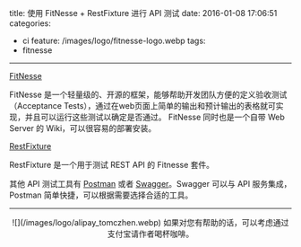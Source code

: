 title: 使用 FitNesse + RestFixture 进行 API 测试
date: 2016-01-08 17:06:51
categories: 
  - ci
feature: /images/logo/fitnesse-logo.webp
tags: 
  - fitnesse
---

[FitNesse](http://fitnesse.org/)

FitNesse 是一个轻量级的、开源的框架，能够帮助开发团队方便的定义验收测试（Acceptance Tests），通过在web页面上简单的输出和预计输出的表格就可实现，并且可以运行这些测试以确定是否通过。
FitNesse 同时也是一个自带 Web Server 的 Wiki，可以很容易的部署安装。

[RestFixture](https://github.com/smartrics/RestFixture)

RestFixture 是一个用于测试 REST API 的 Fitnesse 套件。

其他 API 测试工具有 [Postman](https://www.getpostman.com/) 或者 [Swagger](http://swagger.io/)。Swagger 可以与 API 服务集成，Postman 简单快捷，可以根据需要选择合适的工具。

<!-- more -->

---

<div align="center">
![](/images/logo/alipay_tomczhen.webp)  
如果对您有帮助的话，可以考虑通过支付宝请作者喝杯咖啡。
</div>
